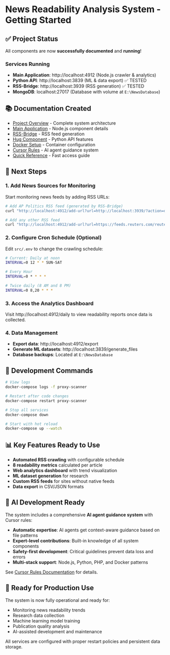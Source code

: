 # News Readability Analysis System - Getting Started

## ✅ Project Status
All components are now **successfully documented** and **running**!

### Services Running
- **Main Application**: http://localhost:4912 (Node.js crawler & analytics)
- **Python API**: http://localhost:3839 (ML & data export) ✅ TESTED
- **RSS-Bridge**: http://localhost:3939 (RSS generation) ✅ TESTED  
- **MongoDB**: localhost:27017 (Database with volume at `E:\NewsDatabase`)

## 📚 Documentation Created
- [Project Overview](docs/ProjectOverview.md) - Complete system architecture
- [Main Application](docs/MainApplication.md) - Node.js component details
- [RSS-Bridge](docs/RSSBridge.md) - RSS feed generation
- [Hug Component](docs/HugComponent.md) - Python API features
- [Docker Setup](docs/DockerSetup.md) - Container configuration
- [Cursor Rules](docs/CursorRules.md) - AI agent guidance system
- [Quick Reference](docs/README.md) - Fast access guide

## 🚀 Next Steps

### 1. Add News Sources for Monitoring
Start monitoring news feeds by adding RSS URLs:

```bash
# Add AP Politics RSS feed (generated by RSS-Bridge)
curl "http://localhost:4912/add-url?url=http://localhost:3939/?action=display&bridge=APNewsPolitics&format=Atom"

# Add any other RSS feed
curl "http://localhost:4912/add-url?url=https://feeds.reuters.com/reuters/topNews"
```

### 2. Configure Cron Schedule (Optional)
Edit `src/.env` to change the crawling schedule:
```bash
# Current: Daily at noon
INTERVAL=0 12 * * SUN-SAT

# Every Hour
INTERVAL=0 * * * *

# Twice daily (8 AM and 8 PM)
INTERVAL=0 8,20 * * *
```

### 3. Access the Analytics Dashboard
Visit http://localhost:4912/daily to view readability reports once data is collected.

### 4. Data Management
- **Export data**: http://localhost:4912/export
- **Generate ML datasets**: http://localhost:3839/generate_files
- **Database backups**: Located at `E:\NewsDatabase`

## 🔧 Development Commands

```bash
# View logs
docker-compose logs -f proxy-scanner

# Restart after code changes
docker-compose restart proxy-scanner

# Stop all services
docker-compose down

# Start with hot reload
docker-compose up --watch
```

## 📊 Key Features Ready to Use
- **Automated RSS crawling** with configurable schedule
- **8 readability metrics** calculated per article
- **Web analytics dashboard** with trend visualization
- **ML dataset generation** for research
- **Custom RSS feeds** for sites without native feeds
- **Data export** in CSV/JSON formats

## 🤖 AI Development Ready
The system includes a comprehensive **AI agent guidance system** with Cursor rules:
- **Automatic expertise**: AI agents get context-aware guidance based on file patterns
- **Expert-level contributions**: Built-in knowledge of all system components
- **Safety-first development**: Critical guidelines prevent data loss and errors
- **Multi-stack support**: Node.js, Python, PHP, and Docker patterns

See [Cursor Rules Documentation](docs/CursorRules.md) for details.

## 🎯 Ready for Production Use
The system is now fully operational and ready for:
- Monitoring news readability trends
- Research data collection
- Machine learning model training
- Publication quality analysis
- AI-assisted development and maintenance

All services are configured with proper restart policies and persistent data storage.
